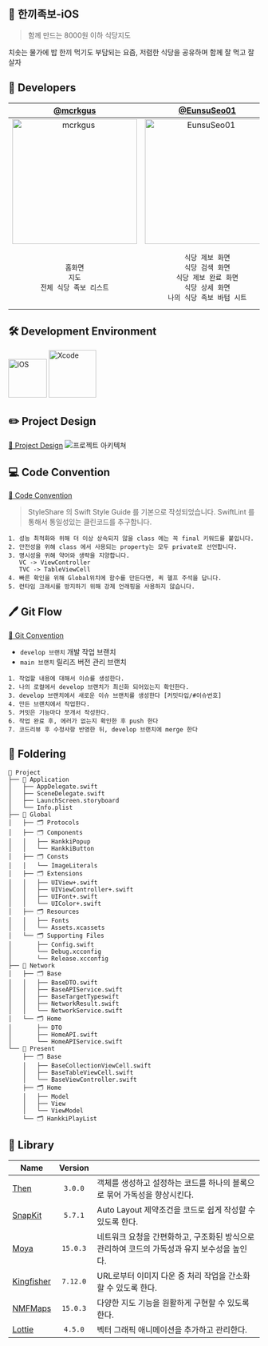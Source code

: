 ## 🍚 한끼족보-iOS
> 함께 만드는 8000원 이하 식당지도

치솟는 물가에 밥 한끼 먹기도 부담되는 요즘, 저렴한 식당을 공유하며 함께 잘 먹고 잘 살자


## 🍎 Developers
| [@mcrkgus](https://github.com/mcrkgus) | [@EunsuSeo01](https://github.com/EunsuSeo01) | [@shimseohyun](https://github.com/shimseohyun) |
|:---:|:---:|:---:|
|<img width="250" alt="mcrkgus" src="https://github.com/user-attachments/assets/acfb09f7-5600-4861-b5c4-bb2c337e8d17">|<img width="250" alt="EunsuSeo01" src="https://github.com/user-attachments/assets/0cb6f598-2627-4173-8206-3aef7726b129">|<img width="250" alt="shimseohyun" src="https://github.com/user-attachments/assets/53244098-45eb-48a6-a734-26a5854ab5d0">|
|`홈화면`<br/> `지도`<br/> `전체 식당 족보 리스트`<br/>| `식당 제보 화면`<br/> `식당 검색 화면`<br/> `식당 제보 완료 화면`<br/> `식당 상세 화면`<br/> `나의 식당 족보 바텀 시트`<br/>|`온보딩`<br/> `로그인`<br/> `대학 선택`<br/> `마이페이지`<br/> `나의 족보 만들기`<br/> `족보 내 식당 리스트 확인`<br/>|


## 🛠 Development Environment
<img width="77" alt="iOS" src="https://img.shields.io/badge/iOS-17.0-silver"> <img width="95" alt="Xcode" src="https://img.shields.io/badge/Xcode-15.3+-blue">

## ✏️ Project Design
[🔗 Project Design](https://fast-kilometer-dbf.notion.site/Project-Design-ff41dbf4511547efaedef8fb546e7f4e?pvs=4)
![프로젝트 아키텍쳐](https://github.com/user-attachments/assets/f24bb0da-61f3-4105-b89d-32ed6709e24c)


## 💻 Code Convention

[🔗 Code Convention](https://fast-kilometer-dbf.notion.site/Coding-Convention-4f9de9541571486e86bfaa5a548137e3?pvs=4)
> StyleShare 의 Swift Style Guide 를 기본으로 작성되었습니다.
> SwiftLint 를 통해서 통일성있는 클린코드를 추구합니다.
```
1. 성능 최적화와 위해 더 이상 상속되지 않을 class 에는 꼭 final 키워드를 붙입니다.
2. 안전성을 위해 class 에서 사용되는 property는 모두 private로 선언합니다.
3. 명시성을 위해 약어와 생략을 지양합니다.
   VC -> ViewController
   TVC -> TableViewCell
4. 빠른 확인을 위해 Global위치에 함수를 만든다면, 퀵 헬프 주석을 답니다.
5. 런타임 크래시를 방지하기 위해 강제 언래핑을 사용하지 않습니다.
```

## 🖊️ Git Flow

[🔗 Git Convention](https://fast-kilometer-dbf.notion.site/Github-Convention-45ae288d2b0943439cb4cae9bb61ec58?pvs=4)

- `develop 브랜치` 개발 작업 브랜치
- `main 브랜치` 릴리즈 버전 관리 브랜치

```
1. 작업할 내용에 대해서 이슈를 생성한다.
2. 나의 로컬에서 develop 브랜치가 최신화 되어있는지 확인한다.
3. develop 브랜치에서 새로운 이슈 브랜치를 생성한다 [커밋타입/#이슈번호]
4. 만든 브랜치에서 작업한다.
5. 커밋은 기능마다 쪼개서 작성한다.
6. 작업 완료 후, 에러가 없는지 확인한 후 push 한다
7. 코드리뷰 후 수정사항 반영한 뒤, develop 브랜치에 merge 한다
```


## 📂 Foldering
```
📁 Project
├── 📁 Application
│   ├── AppDelegate.swift
│   ├── SceneDelegate.swift
│   ├── LaunchScreen.storyboard
│   └── Info.plist
├── 📁 Global
│   ├── 🗂️ Protocols
│   ├── 🗂️ Components
│   │   ├── HankkiPopup
│   │   └── HankkiButton
│   ├── 🗂️ Consts
│   │   └── ImageLiterals
│   ├── 🗂️ Extensions
│   │   ├── UIView+.swift
│   │   ├── UIViewController+.swift
│   │   ├── UIFont+.swift
│   │   └── UIColor+.swift
│   ├── 🗂️ Resources
│   │   ├── Fonts
│   │   └── Assets.xcassets
│   └── 🗂️ Supporting Files
│       ├── Config.swift
│       └── Debug.xcconfig
│       └── Release.xcconfig
├── 📁 Network
│   ├── 🗂️ Base
│   │   ├── BaseDTO.swift
│   │   ├── BaseAPIService.swift
│   │   ├── BaseTargetTypeswift
│   │   ├── NetworkResult.swift
│   │   └── NetworkService.swift
│   └── 🗂️ Home
│       ├── DTO
│       ├── HomeAPI.swift
│       └── HomeAPIService.swift
└── 📁 Present
    ├── 🗂️ Base
    │   ├── BaseCollectionViewCell.swift
    │   ├── BaseTableViewCell.swift
    │   └── BaseViewController.swift
    ├── 🗂️ Home
    │   ├── Model
    │   ├── View
    │   └── ViewModel
    └── 🗂️ HankkiPlayList
```

## 🎁 Library
| Name         | Version  |          |
| ------------ |  :-----: |  ------------ |
| [Then](https://github.com/devxoul/Then) | `3.0.0` | 객체를 생성하고 설정하는 코드를 하나의 블록으로 묶어 가독성을 향상시킨다. |
| [SnapKit](https://github.com/SnapKit/SnapKit) | `5.7.1` | Auto Layout 제약조건을 코드로 쉽게 작성할 수 있도록 한다. |
| [Moya](https://github.com/Moya/Moya) |  `15.0.3`  | 네트워크 요청을 간편화하고, 구조화된 방식으로 관리하여 코드의 가독성과 유지 보수성을 높인다.|
| [Kingfisher](https://github.com/onevcat/Kingfisher) | `7.12.0` | URL로부터 이미지 다운 중 처리 작업을 간소화할 수 있도록 한다. |
| [NMFMaps](https://navermaps.github.io/ios-map-sdk/guide-ko/1.html) | `15.0.3` | 다양한 지도 기능을 원활하게 구현할 수 있도록 한다. |
| [Lottie](https://github.com/airbnb/lottie-ios) | `4.5.0` | 벡터 그래픽 애니메이션을 추가하고 관리한다. |

